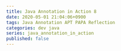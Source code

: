 ```yaml
---
title: Java Annotation in Action 8
date: 2020-05-01 21:04:06+0900
tags: Java Annotation APT PAPA Reflection
categories: dev java
series: java_annotation_in_action
published: false
---
```

